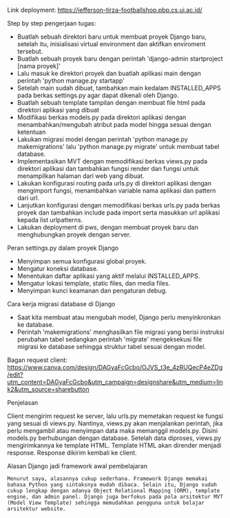 Link deployment: https://jefferson-tirza-footballshop.pbp.cs.ui.ac.id/

Step by step pengerjaan tugas:
- Buatlah sebuah direktori baru untuk membuat proyek Django baru, setelah itu, inisialisasi virtual environment dan aktifkan enviroment tersebut.
- Buatlah sebuah proyek baru dengan perintah 'django-admin startproject [nama proyek]'
- Lalu masuk ke direktori proyek dan buatlah aplikasi main dengan perintah 'python manage.py startapp'
- Setelah main sudah dibuat, tambahkan main kedalam INSTALLED_APPS pada berkas settings.py agar dapat dikenali oleh Django.
- Buatlah sebuah template tampilan dengan membuat file html pada direktori aplikasi yang dibuat
- Modifikasi berkas models.py pada direktori aplikasi dengan menambahkan/mengubah atribut pada model hingga sesuai dengan ketentuan
- Lakukan migrasi model dengan perintah 'python manage.py makemigrations' lalu 'python manage.py migrate' untuk membuat tabel database.
- Implementasikan MVT dengan memodifikasi berkas views.py pada direktori aplikasi dan tambahkan fungsi render dan fungsi untuk menampilkan halaman dari web yang dibuat.
- Lakukan konfigurasi routing pada urls.py di direktori aplikasi dengan mengimport fungsi, menambahkan variable nama aplikasi dan pattern dari url.
- Lanjutkan konfigurasi dengan memodifikasi berkas urls.py pada berkas proyek dan tambahkan include pada import serta masukkan url aplikasi kepada list urlpatterns.
- Lakukan deployment di pws, dengan membuat proyek baru dan menghubungkan proyek dengan server.

Peran settings.py dalam proyek Django
- Menyimpan semua konfigurasi global proyek.
- Mengatur koneksi database.
- Menentukan daftar aplikasi yang aktif melalui INSTALLED_APPS.
- Mengatur lokasi template, static files, dan media files.
- Menyimpan kunci keamanan dan pengaturan debug.

Cara kerja migrasi database di Django
- Saat kita membuat atau mengubah model, Django perlu menyinkronkan ke database.
- Perintah 'makemigrations' menghasilkan file migrasi yang berisi instruksi perubahan tabel sedangkan perintah 'migrate' mengeksekusi file migrasi ke database sehingga struktur tabel sesuai dengan model.

Bagan request client: https://www.canva.com/design/DAGyaFcGcbo/OJVS_t3e_4zRUQecP4eZDg/edit?utm_content=DAGyaFcGcbo&utm_campaign=designshare&utm_medium=link2&utm_source=sharebutton

Penjelasan

Client mengirim request ke server, lalu urls.py memetakan request ke fungsi yang sesuai di views.py. Nantinya, views.py akan menjalankan perintah, jika perlu mengambil atau menyimpan data maka memanggil models.py. Disini models.py berhubungan dengan database. Setelah data diproses, views.py mengirimkannya ke template HTML. Template HTML akan dirender menjadi response. Response dikirim kembali ke client.

Alasan Django jadi framework awal pembelajaran

    Menurut saya, alasannya cukup sederhana. Framework Django memakai bahasa Python yang sintaksnya mudah dibaca. Selain itu, Django sudah cukup lengkap dengan adanya Object Relational Mapping (ORM), template engine, dan admin panel. Django juga berfokus pada pola arsitektur MVT (Model View Template) sehingga memudahkan pengguna untuk belajar arsitektur website.